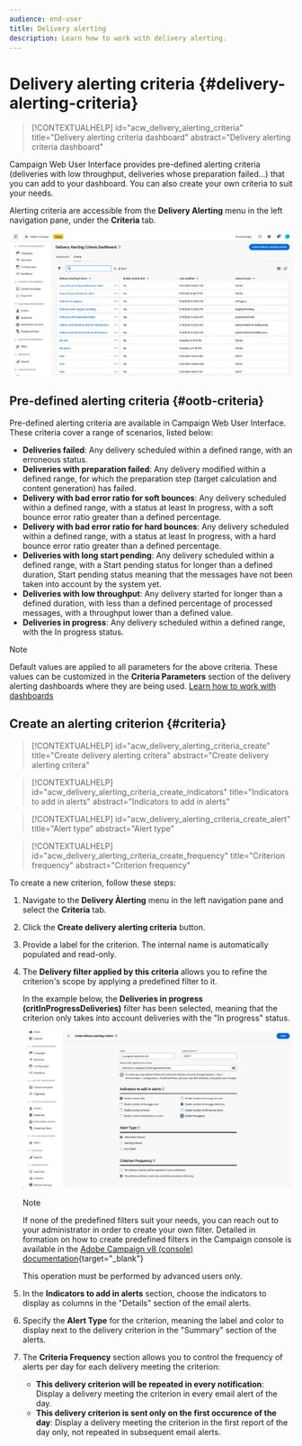 ```yaml
---
audience: end-user
title: Delivery alerting
description: Learn how to work with delivery alerting.
---
```

# Delivery alerting criteria {#delivery-alerting-criteria}

>[!CONTEXTUALHELP]
>id="acw_delivery_alerting_criteria"
>title="Delivery alerting criteria dashboard"
>abstract="Delivery alerting criteria dashboard"

Campaign Web User Interface provides pre-defined alerting criteria (deliveries with low throughput, deliveries whose preparation failed...) that you can add to your dashboard. You can also create your own criteria to suit your needs.

Alerting criteria are accessible from the **Delivery Alerting** menu in the left navigation pane, under the **Criteria** tab.

![](assets/alerting-criteria-list.png)

## Pre-defined alerting criteria {#ootb-criteria}

Pre-defined alerting criteria are available in Campaign Web User Interface. These criteria cover a range of scenarios, listed below:

* **Deliveries failed**: Any delivery scheduled within a defined range, with an erroneous status.
* **Deliveries with preparation failed**: Any delivery modified within a defined range, for which the preparation step (target calculation and content generation) has failed. 
* **Delivery with bad error ratio for soft bounces**: Any delivery scheduled within a defined range, with a status at least In progress, with a soft bounce error ratio greater than a defined percentage.
* **Delivery with bad error ratio for hard bounces**: Any delivery scheduled within a defined range, with a status at least In progress, with a hard bounce error ratio greater than a defined percentage.
* **Deliveries with long start pending**: Any delivery scheduled within a defined range, with a Start pending status for longer than a defined duration, Start pending status meaning that the messages have not been taken into account by the system yet.
* **Deliveries with low throughput**: Any delivery started for longer than a defined duration, with less than a defined percentage of processed messages, with a throughput lower than a defined value.
* **Deliveries in progress**: Any delivery scheduled within a defined range, with the In progress status.

>[!NOTE]
>
>Default values are applied to all parameters for the above criteria. These values can be customized in the **Criteria Parameters** section of the delivery alerting dashboards where they are being used. [Learn how to work with dashboards](../msg/delivery-alerting-dashboards.md)

## Create an alerting criterion {#criteria}

>[!CONTEXTUALHELP]
>id="acw_delivery_alerting_criteria_create"
>title="Create delivery alerting critera"
>abstract="Create delivery alerting critera"

>[!CONTEXTUALHELP]
>id="acw_delivery_alerting_criteria_create_indicators"
>title="Indicators to add in alerts"
>abstract="Indicators to add in alerts"

>[!CONTEXTUALHELP]
>id="acw_delivery_alerting_criteria_create_alert"
>title="Alert type"
>abstract="Alert type"

>[!CONTEXTUALHELP]
>id="acw_delivery_alerting_criteria_create_frequency"
>title="Criterion frequency"
>abstract="Criterion frequency"

To create a new criterion, follow these steps:

1. Navigate to the **Delivery Àlerting** menu in the left navigation pane and select the **Criteria** tab.
1. Click the **Create delivery alerting criteria** button.
1. Provide a label for the criterion. The internal name is automatically populated and read-only.
1. The **Delivery filter applied by this criteria** allows you to refine the criterion's scope by applying a predefined filter to it.

    In the example below, the **Deliveries in progress (critInProgressDeliveries)** filter has been selected, meaning that the criterion only takes into account deliveries with the "In progress" status.

    ![](assets/alerting-criteria-properties.png)

    >[!NOTE]
    >
    >If none of the predefined filters suit your needs, you can reach out to your administrator in order to create your own filter.  Detailed in formation on how to create predefined filters in the Campaign console is available in the [Adobe Campaign v8 (console) documentation](https://experienceleague.adobe.com/en/docs/campaign/campaign-v8/audience/create-audiences/create-filters){target="_blank"}
    >
    >This operation must be performed by advanced users only.

1. In the **Indicators to add in alerts** section, choose the indicators to display as columns in the "Details" section of the email alerts.

1. Specify the **Alert Type** for the criterion, meaning the label and color to display next to the delivery criterion in the "Summary" section of the alerts.

1. The **Criteria Frequency** section allows you to control the frequency of alerts per day for each delivery meeting the criterion:

    * **This delivery criterion will be repeated in every notification**: Display a delivery meeting the criterion in every email alert of the day.
    * **This delivery criterion is sent only on the first occurence of the day**: Display a delivery meeting the criterion in the first report of the day only, not repeated in subsequent email alerts.
